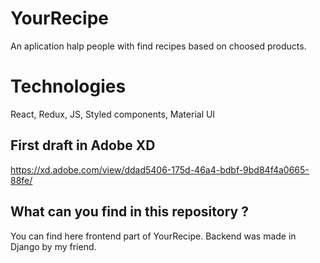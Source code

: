 # YourRecipe
An aplication halp people with find recipes based on choosed products.
# Technologies
React, Redux, JS, Styled components, Material UI

## First draft in Adobe XD
https://xd.adobe.com/view/ddad5406-175d-46a4-bdbf-9bd84f4a0665-88fe/

## What can you find in this repository ?

You can find here frontend part of YourRecipe.
Backend was made in Django by my friend.
